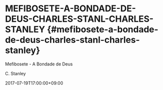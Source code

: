 # MEFIBOSETE-A-BONDADE-DE-DEUS-CHARLES-STANL-CHARLES-STANLEY {#mefibosete-a-bondade-de-deus-charles-stanl-charles-stanley}

Mefibosete - A Bondade de Deus

C. Stanley

2017-07-19T17:00:00+09:00